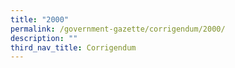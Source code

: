 ```yaml
---
title: "2000"
permalink: /government-gazette/corrigendum/2000/
description: ""
third_nav_title: Corrigendum
---
```

